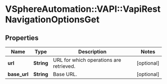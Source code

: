 # VSphereAutomation::VAPI::VapiRestNavigationOptionsGet

## Properties
Name | Type | Description | Notes
------------ | ------------- | ------------- | -------------
**url** | **String** | URL for which operations are retrieved. | [optional] 
**base_url** | **String** | Base URL. | [optional] 


